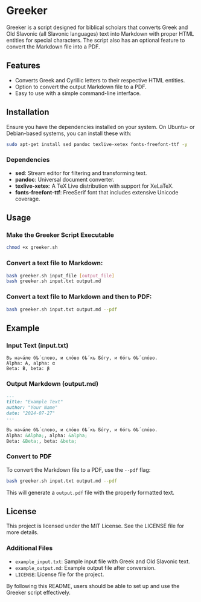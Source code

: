 # Greeker

Greeker is a script designed for biblical scholars that converts Greek and Old Slavonic (all Slavonic languages) text into Markdown with proper HTML entities for special characters. The script also has an optional feature to convert the Markdown file into a PDF.

## Features

- Converts Greek and Cyrillic letters to their respective HTML entities.
- Option to convert the output Markdown file to a PDF.
- Easy to use with a simple command-line interface.

## Installation

Ensure you have the dependencies installed on your system. On Ubuntu- or Debian-based systems, you can install these with:

```bash
sudo apt-get install sed pandoc texlive-xetex fonts-freefont-ttf -y
```

### Dependencies
- **sed**: Stream editor for filtering and transforming text.
- **pandoc**: Universal document converter.
- **texlive-xetex**: A TeX Live distribution with support for XeLaTeX.
- **fonts-freefont-ttf**: FreeSerif font that includes extensive Unicode coverage.

## Usage

### Make the Greeker Script Executable

```bash
chmod +x greeker.sh
```

### Convert a text file to Markdown:

```bash
bash greeker.sh input_file [output_file]
bash greeker.sh input.txt output.md
```

### Convert a text file to Markdown and then to PDF:

```bash
bash greeker.sh input.txt output.md --pdf
```

## Example

### Input Text (input.txt)
```
Въ нача́ле бѣ́ слово, и сло́во бѣ́ къ Бо́гу, и бо́гъ бѣ́ сло́во.
Alpha: Α, alpha: α
Beta: Β, beta: β
```

### Output Markdown (output.md)
```markdown
---
title: "Example Text"
author: "Your Name"
date: "2024-07-27"
---

Въ нача́ле бѣ́ слово, и сло́во бѣ́ къ Бо́гу, и бо́гъ бѣ́ сло́во.
Alpha: &Alpha;, alpha: &alpha;
Beta: &Beta;, beta: &beta;
```

### Convert to PDF

To convert the Markdown file to a PDF, use the `--pdf` flag:

```bash
bash greeker.sh input.txt output.md --pdf
```

This will generate a `output.pdf` file with the properly formatted text.

## License

This project is licensed under the MIT License. See the LICENSE file for more details.

### Additional Files

- `example_input.txt`: Sample input file with Greek and Old Slavonic text.
- `example_output.md`: Example output file after conversion.
- `LICENSE`: License file for the project.

By following this README, users should be able to set up and use the Greeker script effectively.
